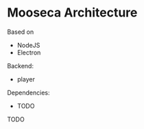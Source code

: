 # Mooseca Architecture

Based on

* NodeJS
* Electron

Backend: 

* player

Dependencies:

* TODO

TODO

<!-- EOF -->
